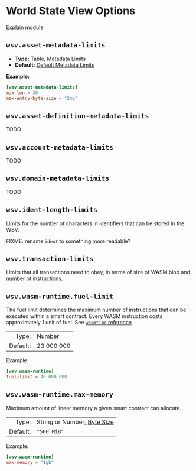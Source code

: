 # World State View Options

Explain module

## `wsv.asset-metadata-limits`

- **Type:** Table, [Metadata Limits](glossary#type-metadata-limits)
- **Default:** [Default Metadata Limits](glossary#default-metadata-limits)

**Example:**

```toml
[wsv.asset-metadata-limits]
max-len = 30
max-entry-byte-size = "2mb"
```

## `wsv.asset-definition-metadata-limits`

TODO

## `wsv.account-metadata-limits`

TODO

## `wsv.domain-metadata-limits`

TODO

## `wsv.ident-length-limits`

Limits for the number of characters in identifiers that can be stored in
the WSV.

FIXME: rename `ident` to something more readable?

## `wsv.transaction-limits`

Limits that all transactions need to obey, in terms of size of WASM blob
and number of instructions.

## `wsv.wasm-runtime.fuel-limit`

The fuel limit determines the maximum number of instructions that can be
executed within a smart contract. Every WASM instruction costs
approximately 1 unit of fuel. See
[`wasmtime` reference](https://docs.rs/wasmtime/0.29.0/wasmtime/struct.Store.html#method.add-fuel)

|          |                |
| -------: | :------------- |
|    Type: | Number         |
| Default: | $23\ 000\ 000$ |

Example:

```toml
[wsv.wasm-runtime]
fuel-limit = 40_000_000
```

## `wsv.wasm-runtime.max-memory`

Maximum amount of linear memory a given smart contract can allocate.

|          |                                                |
| -------: | :--------------------------------------------- |
|    Type: | String or Number, [Byte Size](glossary#type-byte-size) |
| Default: | `"500 MiB"`                                    |

Example:

```toml
[wsv.wasm-runtime]
max-memory = "1gb"
```
